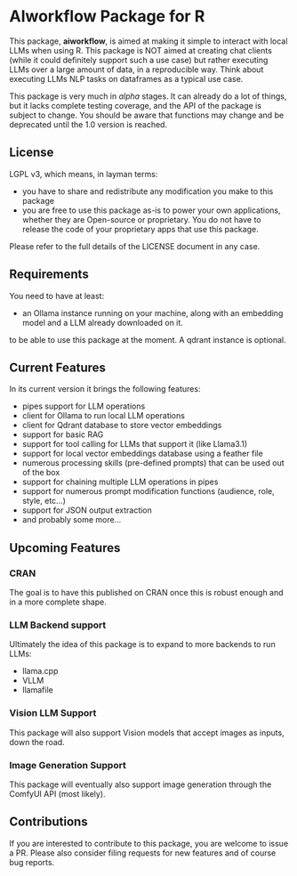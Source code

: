 # AIworkflow Package for R

This package, **aiworkflow**, is aimed at making it simple to interact with local LLMs when using R.
This package is NOT aimed at creating chat clients (while it could definitely support such a use case) but rather executing LLMs over a large amount of data, in a reproducible way. Think about executing LLMs NLP tasks on dataframes as a typical use case.

This package is very much in *alpha* stages. It can already do a lot of things, but it lacks complete testing coverage, and the API of the package is subject to change. You should be aware that functions may change and be deprecated until the 1.0 version is reached. 

## License

LGPL v3, which means, in layman terms:

- you have to share and redistribute any modification you make to this package
- you are free to use this package as-is to power your own applications, whether they are Open-source or proprietary. You do not have to release the code of your proprietary apps that use this package.

Please refer to the full details of the LICENSE document in any case.

## Requirements

You need to have at least:

- an Ollama instance running on your machine, along with an embedding model and a LLM already downloaded on it.

to be able to use this package at the moment. A qdrant instance is optional.

## Current Features

In its current version it brings the following features:

- pipes support for LLM operations
- client for Ollama to run local LLM operations
- client for Qdrant database to store vector embeddings
- support for basic RAG
- support for tool calling for LLMs that support it (like Llama3.1)
- support for local vector embeddings database using a feather file
- numerous processing skills (pre-defined prompts) that can be used out of the box
- support for chaining multiple LLM operations in pipes
- support for numerous prompt modification functions (audience, role, style, etc...)
- support for JSON output extraction
- and probably some more...

## Upcoming Features

### CRAN

The goal is to have this published on CRAN once this is robust enough and in a more complete shape.

### LLM Backend support 

Ultimately the idea of this package is to expand to more backends to run LLMs:
- llama.cpp
- VLLM
- llamafile

### Vision LLM Support

This package will also support Vision models that accept images as inputs, down the road.

### Image Generation Support

This package will eventually also support image generation through the ComfyUI API (most likely).

## Contributions

If you are interested to contribute to this package, you are welcome to issue a PR. 
Please also consider filing requests for new features and of course bug reports.


